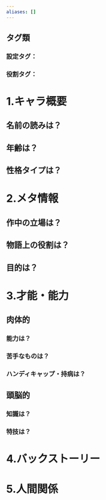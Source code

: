 ```yaml
---
aliases: []
---
```

## タグ類
### 設定タグ：
### 役割タグ：
# 1.キャラ概要 

## 名前の読みは？
## 年齢は？
## 性格タイプは？
# 2.メタ情報
## 作中の立場は？
## 物語上の役割は？
## 目的は？
# 3.才能・能力
## 肉体的
### 能力は？
### 苦手なものは？
### ハンディキャップ・持病は？
## 頭脳的
### 知識は？
### 特技は？
# 4.バックストーリー
# 5.人間関係